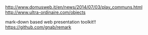 <http://www.domusweb.it/en/news/2014/07/03/play_communs.html>
<http://www.ultra-ordinaire.com/objects>

mark-down based web presentation toolkit!!
<https://github.com/gnab/remark>